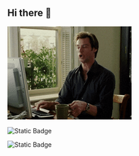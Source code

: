 ## Hi there 👋

<img src="https://github.com/MaxKoch23/MaxKoch23/blob/main/coffeekery.gif" alt="Hello">

![Static Badge](https://img.shields.io/badge/py-python-green?logo=python)


![Static Badge](https://img.shields.io/badge/-html%2Fcss-orange?logo=html5)


